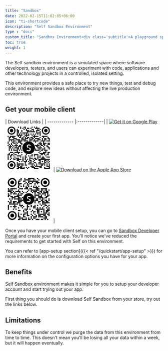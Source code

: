 ```yaml
---
title: "Sandbox"
date: 2022-02-15T11:02:05+06:00
icon: "ti-shortcode"
description: "Self Sandbox Environment"
type : "docs"
custom_title: "Sandbox Environment<div class='subtitle'>A playground space to experiment what's self about</div>"
toc: true
weight: 1
---
```


The Self sandbox environment is a simulated space where software developers, testers, and users can experiment with code, applications and other technology projects in a controlled, isolated setting. 

This environment provides a safe place to try new things, test and debug code, and explore new ideas without affecting the live production environment.

## Get your mobile client

| Download Links      |
| ------------- |:-------------|
| <a href="https://play.google.com/store/apps/details?id=com.joinself.app.sandbox" target="_blank" class="link-block-14 w-inline-block"><img src="https://assets.website-files.com/6221fa1532f83142d838a3c9/62254bf045a1111a4a970a97_Bitmap%20(4).svg" loading="lazy" alt="Get it on Google Play"><img src="/images/sandbox_android.png" loading="lazy" width="150" height="150" alt="QR code for Self in the Play Store" class="qr-hide-on-mobile"></a>      | <a href="https://apps.apple.com/app/joinself-sandbox/id1571480074" target="_blank" class="link-block-14 w-inline-block"><img src="https://assets.website-files.com/6221fa1532f83142d838a3c9/62254bf28fcc334e5453465c_Download_on_the_App_Store_Badge_US-UK_RGB_blk_092917.svg" loading="lazy" width="135" height="66" style="padding:10px 0;" alt="Download on the Apple App Store"><img src="/images/sandbox_ios.png" loading="lazy" width="150" height="150" alt="QR code for Self in the Apple App Store" class="qr-hide-on-mobile"></a> |

Once you have your mobile client setup, you can go to [Sandbox Developer Portal](https://developer.sandbox.joinself.com/) and create your first app. You'll notice we've reduced the requirements to get started with Self on this environment.

You can refer to [app-setup section]({{< ref "/quickstart/app-setup" >}}) for more information on the configuration options you have for your app.


## Benefits

Self Sandbox environment makes it simple for you to setup your developer account and start trying out your app.

First thing you should do is download Self Sandbox from your store, try out the links below.




## Limitations

To keep things under control we purge the data from this environment from time to time. This doesn't mean you'll be losing all your data within a week, but it will happen eventually. 

